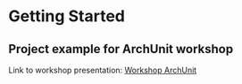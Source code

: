 # Getting Started

## Project example for ArchUnit workshop
Link to workshop presentation: [Workshop ArchUnit](https://github.com/Hanmudo/archunit-workshop)
